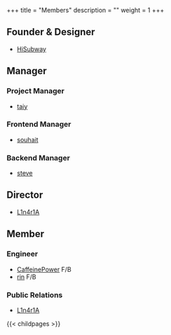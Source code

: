 +++
title = "Members"
description = ""
weight = 1
+++

## Founder & Designer
 - [HiSubway](https://github.com/HiSubway)

## Manager
### Project Manager
 - [taiy](https://github.com/taiyme)

### Frontend Manager
 - [souhait](https://github.com/souhait0614)

### Backend Manager
 - [steve](https://github.com/Steve-0628)

## Director
 - [L1n4r1A](https://github.com/L1n4r1A)

## Member
### Engineer
 - [CaffeinePower](https://github.com/cffnpwr) F/B
 - [rin](https://github.com/rinjugatla) F/B

### Public Relations
 - [L1n4r1A](https://github.com/L1n4r1A)

{{< childpages >}}
